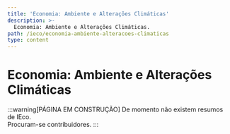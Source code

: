 ```yaml
---
title: 'Economia: Ambiente e Alterações Climáticas'
description: >-
  Economia: Ambiente e Alterações Climáticas.
path: /ieco/economia-ambiente-alteracoes-climaticas
type: content
---
```


# Economia: Ambiente e Alterações Climáticas

<!--
```toc

```
-->

:::warning[PÁGINA EM CONSTRUÇÃO]
De momento não existem resumos de IEco.  
Procuram-se contribuidores.
:::
